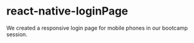 # react-native-loginPage
We created a responsive login page for mobile phones in our bootcamp session.
